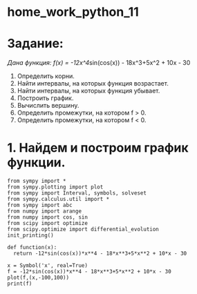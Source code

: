 # home_work_python_11

# Задание:

*Дана функция: f(x) = -12x^4*sin(cos(x)) - 18x^3+5x^2 + 10x - 30

1. Определить корни.
2. Найти интервалы, на которых функция возрастает.
3. Найти интервалы, на которых функция убывает.
4. Построить график.
5. Вычислить вершину.
6. Определить промежутки, на котором f > 0.
7. Определить промежутки, на котором f < 0.

# 1. Найдем и построим график функции.

    from sympy import *
    from sympy.plotting import plot
    from sympy import Interval, symbols, solveset
    from sympy.calculus.util import *
    from sympy import abc
    from numpy import arange
    from numpy import cos, sin
    from scipy import optimize
    from scipy.optimize import differential_evolution
    init_printing()

    def function(x):
      return -12*sin(cos(x))*x**4 - 18*x**3+5*x**2 + 10*x - 30
    
    x = Symbol('x', real=True)
    f = -12*sin(cos(x))*x**4 - 18*x**3+5*x**2 + 10*x - 30
    plot(f,(x,-100,100))
    print(f)

